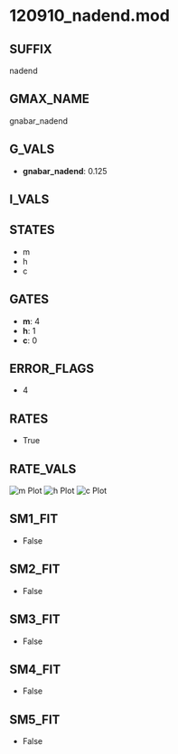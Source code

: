 # 120910_nadend.mod

## SUFFIX

nadend

## GMAX_NAME

gnabar_nadend

## G_VALS

- **gnabar_nadend**: 0.125

## I_VALS


## STATES

- m
- h
- c

## GATES

- **m**: 4
- **h**: 1
- **c**: 0

## ERROR_FLAGS

- 4

## RATES

- True

## RATE_VALS

![m Plot](/Users/pbozelos/Dropbox/icg-Chai-Panos/supermodels/output_markdown_files/Na/120910_nadend.mod/images/m.png)
![h Plot](/Users/pbozelos/Dropbox/icg-Chai-Panos/supermodels/output_markdown_files/Na/120910_nadend.mod/images/h.png)
![c Plot](/Users/pbozelos/Dropbox/icg-Chai-Panos/supermodels/output_markdown_files/Na/120910_nadend.mod/images/c.png)

## SM1_FIT

- False

## SM2_FIT

- False

## SM3_FIT

- False

## SM4_FIT

- False

## SM5_FIT

- False

